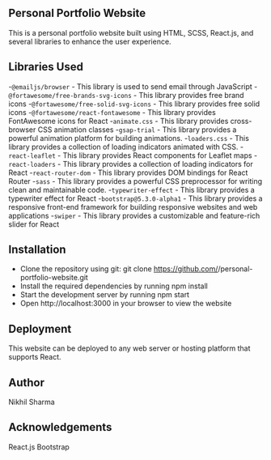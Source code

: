 ## Personal Portfolio Website
This is a personal portfolio website built using HTML, SCSS, React.js, and several libraries to enhance the user experience.

## Libraries Used
-`@emailjs/browser` - This library is used to send email through JavaScript
-`@fortawesome/free-brands-svg-icons` - This library provides free brand icons
-`@fortawesome/free-solid-svg-icons` - This library provides free solid icons
-`@fortawesome/react-fontawesome` - This library provides FontAwesome icons for React
-`animate.css` - This library provides cross-browser CSS animation classes
-`gsap-trial` - This library provides a powerful animation platform for building animations.
-`loaders.css` - This library provides a collection of loading indicators animated with CSS.
-`react-leaflet` - This library provides React components for Leaflet maps
-`react-loaders` - This library provides a collection of loading indicators for React
-`react-router-dom` - This library provides DOM bindings for React Router
-`sass` - This library provides a powerful CSS preprocessor for writing clean and maintainable code.
-`typewriter-effect` - This library provides a typewriter effect for React
-`bootstrap@5.3.0-alpha1` - This library provides a responsive front-end framework for building responsive websites and web applications
-`swiper` - This library provides a customizable and feature-rich slider for React

## Installation
- Clone the repository using git: git clone https://github.com/<username>/personal-portfolio-website.git
- Install the required dependencies by running npm install
- Start the development server by running npm start
- Open http://localhost:3000 in your browser to view the website

## Deployment
This website can be deployed to any web server or hosting platform that supports React.

## Author
Nikhil Sharma

## Acknowledgements
React.js
Bootstrap




